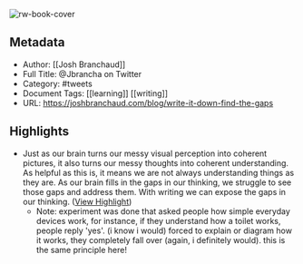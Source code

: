 ![rw-book-cover](https://readwise-assets.s3.amazonaws.com/static/images/article3.5c705a01b476.png)

## Metadata
- Author: [[Josh Branchaud]]
- Full Title: @Jbrancha on Twitter
- Category: #tweets
- Document Tags: [[learning]] [[writing]] 
- URL: https://joshbranchaud.com/blog/write-it-down-find-the-gaps

## Highlights
- Just as our brain turns our messy visual perception into coherent pictures, it also turns our messy thoughts into coherent understanding. As helpful as this is, it means we are not always understanding things as they are. As our brain fills in the gaps in our thinking, we struggle to see those gaps and address them.
  With writing we can expose the gaps in our thinking. ([View Highlight](https://instapaper.com/read/1482416545/18755884))
    - Note: experiment was done that asked people how simple everyday devices work, for instance, if they understand how a toilet works, people reply 'yes'. (i know i would)
      forced to explain or diagram how it works, they completely fall over (again, i definitely would). this is the same principle here!
